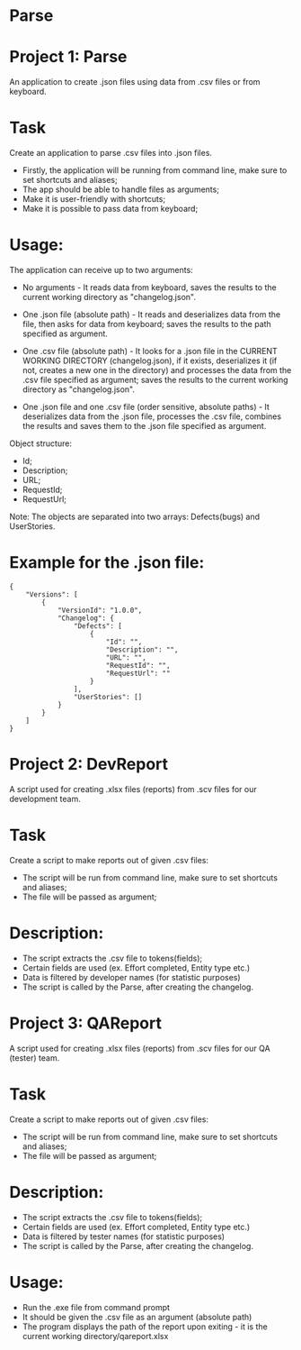 Parse
=

Project 1: Parse
==

An application to create .json files using data from .csv files or from keyboard.

Task
=====

Create an application to parse .csv files into .json files.  
* Firstly, the application will be running from command line, make sure to set shortcuts and aliases;  
* The app should be able to handle files as arguments;  
* Make it is user-friendly with shortcuts;  
* Make it is possible to pass data from keyboard;

Usage:
=====
The application can receive up to two arguments:
* No arguments - It reads data from keyboard, saves the results to the current working directory as "changelog.json".  

* One .json file (absolute path) - It reads and deserializes data from the file, then asks for data from keyboard; saves the results to the path specified as argument.  

* One .csv file (absolute path) - It looks for a .json file in the CURRENT WORKING DIRECTORY (changelog.json), if it exists, deserializes it (if not, creates a new one in the directory) and processes the data from the .csv file specified as argument; saves the results to the current working directory as "changelog.json".  

* One .json file and one .csv file (order sensitive, absolute paths) - It deserializes data from the .json file, processes the .csv file, combines the results and saves them to the .json file specified as argument.

Object structure:
* Id;  
* Description;  
* URL;  
* RequestId;  
* RequestUrl;  

Note: The objects are separated into two arrays: Defects(bugs) and UserStories.

Example for the .json file:
=====

```
{
    "Versions": [
        {
            "VersionId": "1.0.0",
            "Changelog": {
                "Defects": [
                    {
                        "Id": "",
                        "Description": "",
                        "URL": "",
                        "RequestId": "",
                        "RequestUrl": ""
                    }
                ],
                "UserStories": []
            }
        }
    ]
}
```

Project 2: DevReport
==

A script used for creating .xlsx files (reports) from .scv files for our development team.

Task
=====
Create a script to make reports out of given .csv files:
* The script will be run from command line, make sure to set shortcuts and aliases;
* The file will be passed as argument;

Description:
=====
* The script extracts the .csv file to tokens(fields);
* Certain fields are used (ex. Effort completed, Entity type etc.)
* Data is filtered by developer names (for statistic purposes)
* The script is called by the Parse, after creating the changelog.

Project 3: QAReport
==

A script used for creating .xlsx files (reports) from .scv files for our QA (tester) team.

Task
=====
Create a script to make reports out of given .csv files:
* The script will be run from command line, make sure to set shortcuts and aliases;
* The file will be passed as argument;

Description:
=====
* The script extracts the .csv file to tokens(fields);
* Certain fields are used (ex. Effort completed, Entity type etc.)
* Data is filtered by tester names (for statistic purposes)
* The script is called by the Parse, after creating the changelog.

Usage:
=====
* Run the .exe file from command prompt
* It should be given the .csv file as an argument (absolute path)
* The program displays the path of the report upon exiting - it is the current working directory/qareport.xlsx
